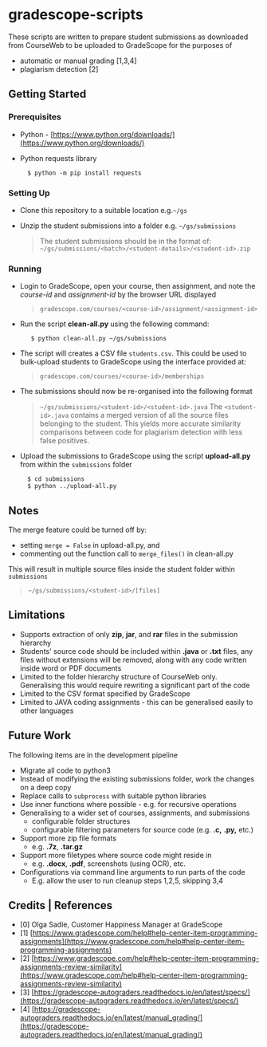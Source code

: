 
# gradescope-scripts
These scripts are written to prepare student submissions as downloaded from CourseWeb to be uploaded to GradeScope for the purposes of
* automatic or manual grading [1,3,4]
* plagiarism detection [2]

## Getting Started

### Prerequisites
* Python  - [https://www.python.org/downloads/](https://www.python.org/downloads/)
* Python requests library 

		$ python -m pip install requests

### Setting Up
* Clone this repository to a suitable location e.g.`~/gs`
* Unzip the student submissions into a folder e.g. `~/gs/submissions`

	> The student submissions should be in the format of:
	> `~/gs/submissions/<batch>/<student-details>/<student-id>.zip`

### Running
* Login to GradeScope, open your course, then assignment, and note the _course-id_ and _assignment-id_ by the browser URL displayed
	> `gradescope.com/courses/<course-id>/assignment/<assignment-id>` 

* Run the script **clean-all.py** using the following command:

		 $ python clean-all.py ~/gs/submissions

* The script will creates a CSV file `students.csv`. This could be used to bulk-upload students to GradeScope using the interface provided at:
	> ` gradescope.com/courses/<course-id>/memberships `

* The submissions should now be re-organised into the following format
	> ` ~/gs/submissions/<student-id>/<student-id>.java `
The `<student-id>.java` contains a merged version of all the source files belonging to the student. This yields more accurate similarity comparisons between code for plagiarism detection with less false positives.

* Upload the submissions to GradeScope using the script **upload-all.py** from within the `submissions` folder

		$ cd submissions
		$ python ../upload-all.py 

## Notes
The merge feature could be turned off by:
* setting `merge = False` in upload-all.py, and
* commenting out the function call to `merge_files()` in clean-all.py 

This will result in multiple source files inside the student folder within `submissions`
 > `~/gs/submissions/<student-id>/[files]`

## Limitations
* Supports extraction of  only **zip**, **jar**, and **rar** files in the submission hierarchy
* Students' source code should be included within **.java** or **.txt** files, any files without extensions will be removed, along with any code written inside word or PDF documents
* Limited to the  folder hierarchy structure of CourseWeb only. Generalising this would require rewriting a significant part of the code
* Limited to the CSV format specified by GradeScope
* Limited to JAVA coding assignments - this can be generalised easily to other languages

## Future Work
The following items are in the development pipeline
* Migrate all code to python3
* Instead of modifying the existing submissions folder, work the changes on a deep copy
* Replace calls to `subprocess` with suitable python libraries
* Use inner functions where possible - e.g. for recursive operations
* Generalising to a wider set of courses, assignments, and submissions
	* configurable folder structures
	* configurable filtering parameters for source code (e.g. **.c,** **.py,** etc.)
* Support more zip file formats 
	* e.g. **.7z**, **.tar.gz**
* Support more filetypes where source code might reside in
	* e.g. **.docx**, **.pdf**, screenshots (using OCR), etc. 
* Configurations via command line arguments to run parts of the code
	* E.g. allow the user to run cleanup steps 1,2,5, skipping 3,4

## Credits | References
* [0] Olga Sadie, Customer Happiness Manager at GradeScope
* [1] [https://www.gradescope.com/help#help-center-item-programming-assignments](https://www.gradescope.com/help#help-center-item-programming-assignments)
* [2] [https://www.gradescope.com/help#help-center-item-programming-assignments-review-similarity](https://www.gradescope.com/help#help-center-item-programming-assignments-review-similarity)
* [3] [https://gradescope-autograders.readthedocs.io/en/latest/specs/](https://gradescope-autograders.readthedocs.io/en/latest/specs/)
* [4] [https://gradescope-autograders.readthedocs.io/en/latest/manual_grading/](https://gradescope-autograders.readthedocs.io/en/latest/manual_grading/)

